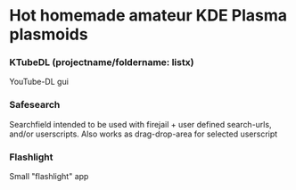# Hot homemade amateur KDE Plasma plasmoids

### KTubeDL (projectname/foldername: listx)
YouTube-DL gui

### Safesearch
Searchfield intended to be used with firejail + user defined search-urls, and/or userscripts.
Also works as drag-drop-area for selected userscript

### Flashlight
Small "flashlight" app
